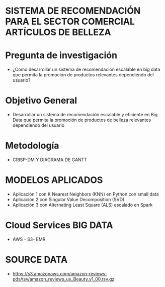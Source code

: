 # SISTEMA DE RECOMENDACIÓN PARA EL SECTOR COMERCIAL ARTÍCULOS DE BELLEZA

# Pregunta de investigación

- ¿Cómo desarrollar un sistema de recomendación escalable en big data que permita la promoción de productos relevantes dependiendo del usuario?

# Objetivo General

- Desarrollar un sistema de recomendación escalable y eficiente en Big Data que permita la promoción de productos de belleza relevantes dependiendo del usuario

# Metodología

- CRISP-DM Y DIAGRAMA DE GANTT

# MODELOS APLICADOS

- Aplicación 1 con K Nearest Neighbors (KNN) en Python con small data
- Aplicación 2 con Singular Value Decomposition (SVD)
- Aplicación 3 con Alternating Least Square (ALS) escalado en Spark

# Cloud Services BIG DATA

- AWS - S3- EMR

#  SOURCE DATA

- https://s3.amazonaws.com/amazon-reviews-pds/tsv/amazon_reviews_us_Beauty_v1_00.tsv.gz

